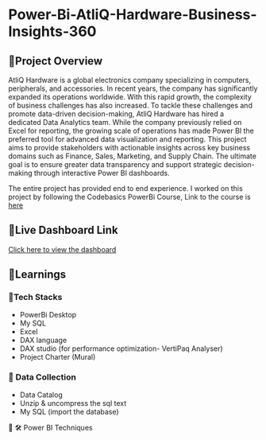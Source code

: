 # Power-Bi-AtliQ-Hardware-Business-Insights-360


## 📂Project Overview

AtliQ Hardware is a global electronics company specializing in computers, peripherals, and accessories. In recent years, the company has significantly expanded its operations worldwide. With this rapid growth, the complexity of business challenges has also increased.
To tackle these challenges and promote data-driven decision-making, AtliQ Hardware has hired a dedicated Data Analytics team. While the company previously relied on Excel for reporting, the growing scale of operations has made Power BI the preferred tool for advanced data visualization and reporting.
This project aims to provide stakeholders with actionable insights across key business domains such as Finance, Sales, Marketing, and Supply Chain. The ultimate goal is to ensure greater data transparency and support strategic decision-making through interactive Power BI dashboards.

The entire project has provided end to end experience. I worked on this project by following the Codebasics PowerBi Course, Link to the course is [here](https://codebasics.io/courses/power-bi-data-analysis-with-end-to-end-project)


## 🔗Live Dashboard Link
 [Click here to view the dashboard](https://app.powerbi.com/groups/869ba0a8-e859-477e-ae6f-40de64dc726f/reports/1b416459-51f8-45ba-96d3-374429b37711/d432794ba64090d60710?experience=power-bi)
 

## 📘Learnings

### 🧰Tech Stacks

- PowerBi Desktop
-  My SQL
- Excel
- DAX language
- DAX studio (for performance optimization- VertiPaq Analyser)
- Project Charter (Mural)

### 🧹 Data Collection
-	Data Catalog
-	Unzip & uncompress the sql text
-	My SQL (import the database)




🧠
🛠 Power BI Techniques

